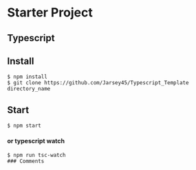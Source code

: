 # Starter Project 
## Typescript

## Install

```
$ npm install
$ git clone https://github.com/Jarsey45/Typescript_Template directory_name
```

## Start

```
$ npm start 
```
#### or typescript watch
``` 
$ npm run tsc-watch
### Comments
